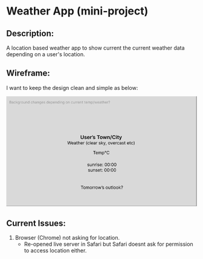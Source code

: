  # Weather App (mini-project)

## Description:

A location based weather app to show current the current weather data depending on a user's location.

## Wireframe:

I want to keep the design clean and simple as below:

![wireframe](/ReadMe/Wireframe.png)

## Current Issues:

1. Browser (Chrome) not asking for location. 
    * Re-opened live server in Safari but Safari doesnt ask for permission to access location either.

